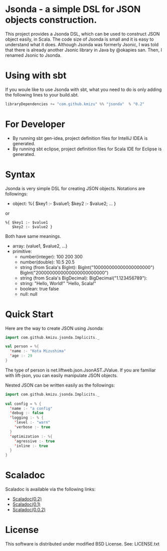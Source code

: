 # Jsonda - a simple DSL for JSON objects construction.

This project provides a Jsonda DSL, which can be used to construct JSON object
easily, in Scala.  The code size of Jsonda is small and it is easy to 
understand what it does.  Although Jsonda was formerly Jsonic, I was told that
there is already another Jsonic library in Java by @okapies san.  Then, I renamed
Jsonic to Jsonda.

# Using with sbt

If you woule like to use Jsonda with sbt, what you need to do is only
adding the following lines to your build.sbt.

```scala
libraryDependencies += "com.github.kmizu" %% "jsonda"  % "0.2"
```

# For Developer

* By running sbt gen-idea, project definition files for IntelliJ IDEA is generated.
* By running sbt eclipse, project definition files for Scala IDE for Eclipse is generated.

# Syntax

Jsonda is very simple DSL for creating JSON objects.  Notations are followings:

* object: 
    %{ $key1 :- $value1; $key2 :- $value2; ... }

or

    %{ $key1 :- $value1
       $key2 :- $value2 }

Both have same meanings.

* array:
    $($value1, $value2, ...)
* primitive: 
  * number(integer):
      100
      200
      300
  * number(double):
      10.5
      20.5
  * string (from Scala's BigInt):
      BigInt("100000000000000000000")
      BigInt("2000000000000000000000000")
  * string (from Scala's BigDecimal):
      BigDecimal("1.123456789"):
  * string:
      "Hello, World!"
      "Hello, Scala!"
  * boolean:
      true
      false
  * null:
      null

# Quick Start

Here are the way to create JSON using Jsonda:

```scala
import com.github.kmizu.jsonda.Implicits._

val person = %{
  'name :- "Kota Mizushima"
  'age :- 29
}
```
    
The type of person is net.liftweb.json.JsonAST.JValue.  If you are familiar with lift-json, you can easily manipulate JSON objects.

Nested JSON can be written easily as the followings:

```scala
import com.github.kmizu.jsonda.Implicits._
    
val config = % {
  'name :- "a config"
  'debug :- false
  'logging :- % {
    'level :- "warn"
    'verbose :- true
  }
  'optimization :- %{
    'agressive :- true
    'inline :- true
  }
}
```

# Scaladoc

Scaladoc is available via the following links:

* [Scaladoc(0.2)](http://kmizu.github.com/jsonda/api/0.2)
* [Scaladoc(0.1)](http://kmizu.github.com/jsonda/api/0.1)
* [Scaladoc(0.0.2)](http://kmizu.github.com/jsonda/api/0.0.2/)

# License

This software is distributed under modified BSD License. See:
LICENSE.txt
